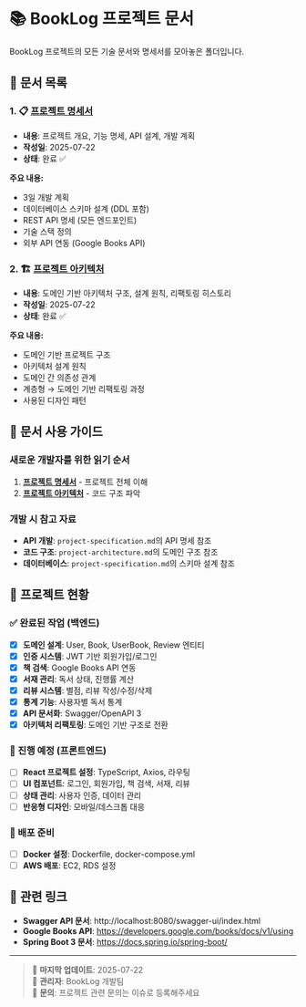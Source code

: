 # 📚 BookLog 프로젝트 문서

BookLog 프로젝트의 모든 기술 문서와 명세서를 모아놓은 폴더입니다.

## 📖 문서 목록

### 1. 📋 [프로젝트 명세서](./project-specification.md)
- **내용**: 프로젝트 개요, 기능 명세, API 설계, 개발 계획
- **작성일**: 2025-07-22
- **상태**: 완료 ✅

**주요 내용:**
- 3일 개발 계획
- 데이터베이스 스키마 설계 (DDL 포함)
- REST API 명세 (모든 엔드포인트)
- 기술 스택 정의
- 외부 API 연동 (Google Books API)

### 2. 🏗️ [프로젝트 아키텍처](./project-architecture.md)
- **내용**: 도메인 기반 아키텍처 구조, 설계 원칙, 리팩토링 히스토리
- **작성일**: 2025-07-22
- **상태**: 완료 ✅

**주요 내용:**
- 도메인 기반 프로젝트 구조
- 아키텍처 설계 원칙
- 도메인 간 의존성 관계
- 계층형 → 도메인 기반 리팩토링 과정
- 사용된 디자인 패턴

## 🎯 문서 사용 가이드

### 새로운 개발자를 위한 읽기 순서
1. **[프로젝트 명세서](./project-specification.md)** - 프로젝트 전체 이해
2. **[프로젝트 아키텍처](./project-architecture.md)** - 코드 구조 파악

### 개발 시 참고 자료
- **API 개발**: `project-specification.md`의 API 명세 참조
- **코드 구조**: `project-architecture.md`의 도메인 구조 참조
- **데이터베이스**: `project-specification.md`의 스키마 설계 참조

## 🚀 프로젝트 현황

### ✅ 완료된 작업 (백엔드)
- [x] **도메인 설계**: User, Book, UserBook, Review 엔티티
- [x] **인증 시스템**: JWT 기반 회원가입/로그인
- [x] **책 검색**: Google Books API 연동
- [x] **서재 관리**: 독서 상태, 진행률 계산
- [x] **리뷰 시스템**: 별점, 리뷰 작성/수정/삭제
- [x] **통계 기능**: 사용자별 독서 통계
- [x] **API 문서화**: Swagger/OpenAPI 3
- [x] **아키텍처 리팩토링**: 도메인 기반 구조로 전환

### 🔄 진행 예정 (프론트엔드)
- [ ] **React 프로젝트 설정**: TypeScript, Axios, 라우팅
- [ ] **UI 컴포넌트**: 로그인, 회원가입, 책 검색, 서재, 리뷰
- [ ] **상태 관리**: 사용자 인증, 데이터 관리
- [ ] **반응형 디자인**: 모바일/데스크톱 대응

### 🐳 배포 준비
- [ ] **Docker 설정**: Dockerfile, docker-compose.yml
- [ ] **AWS 배포**: EC2, RDS 설정

## 🔗 관련 링크

- **Swagger API 문서**: http://localhost:8080/swagger-ui/index.html
- **Google Books API**: https://developers.google.com/books/docs/v1/using
- **Spring Boot 3 문서**: https://docs.spring.io/spring-boot/

---

> 📅 **마지막 업데이트**: 2025-07-22  
> 👥 **관리자**: BookLog 개발팀  
> 📧 **문의**: 프로젝트 관련 문의는 이슈로 등록해주세요 